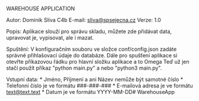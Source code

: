 WAREHOUSE APPLICATION

Autor: Dominik Slíva C4b
E-mail: sliva@spsejecna.cz
Verze: 1.0

Popis:
	Aplikace slouží pro správu skladu, můžete zde přidávat data, upravovat je, vypisovat, ale i mazat.

Spuštění:
	V konfiguračním souboru ve složce conf/config.json zadáte správné přihlašovací údaje do databáze.
	Dále pro spušťení aplikace si otevřte příkazovou řádku pro hlavní složku aplikace a to Omega
	Teď už jen stačí použít příkaz "python main.py" a nebo "python3 main.py".

Vstupní data:
	* Jméno, Příjmení a ani Název nemůže být samotné číslo
	* Telefonní číslo je ve formátu ###-###-###
	* E-mailová adresa je ve formátu text@text.text
	* Datum je ve formátu YYYY-MM-DD# WarehouseApp
